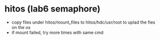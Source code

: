 # hitos (lab6 semaphore)

- copy files under hitos/mount_files to hitos/hdc/usr/root to uplad the fies on the os
- if mount failed, try more times with same cmd
